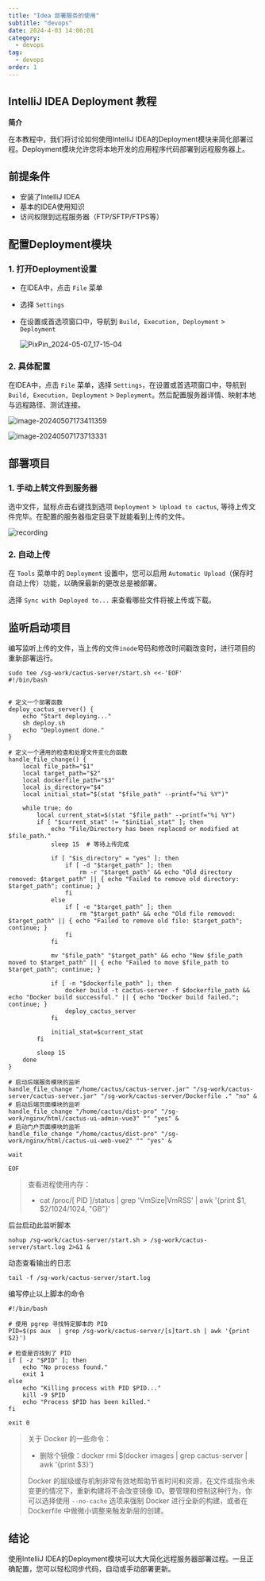 ```yaml
---
title: "Idea 部署服务的使用"
subtitle: "devops"
date: 2024-4-03 14:06:01
category:
  - devops
tag:
  - devops
order: 1
---
```


## IntelliJ IDEA Deployment 教程

**简介**

在本教程中，我们将讨论如何使用IntelliJ IDEA的Deployment模块来简化部署过程。Deployment模块允许您将本地开发的应用程序代码部署到远程服务器上。

## 前提条件

- 安装了IntelliJ IDEA
- 基本的IDEA使用知识
- 访问权限到远程服务器（FTP/SFTP/FTPS等）

## 配置Deployment模块

### 1. 打开Deployment设置

* 在IDEA中，点击 `File` 菜单

* 选择 `Settings`

* 在设置或首选项窗口中，导航到 `Build, Execution, Deployment` > `Deployment`

  ![PixPin_2024-05-07_17-15-04](https://lixuanfengs.github.io/blog-images/vp/web/PixPin_2024-05-07_17-15-04.gif)

### 2. 具体配置

在IDEA中，点击 `File` 菜单，选择 `Settings`，在设置或首选项窗口中，导航到 `Build, Execution, Deployment` > `Deployment`。然后配置服务器详情、映射本地与远程路径、测试连接。

![image-20240507173411359](https://lixuanfengs.github.io/blog-images/vp/web/image-20240507173411359.png)

![image-20240507173713331](https://lixuanfengs.github.io/blog-images/vp/web/image-20240507173713331.png)

## 部署项目

### 1. 手动上转文件到服务器

选中文件，鼠标点击右键找到选项 `Deployment` >` Upload to cactus`, 等待上传文件完毕。在配置的服务器指定目录下就能看到上传的文件。

![recording](https://lixuanfengs.github.io/blog-images/vp/web/recording.gif)

### 2. 自动上传

在 `Tools` 菜单中的 `Deployment` 设置中，您可以启用 `Automatic Upload`（保存时自动上传）功能，以确保最新的更改总是被部署。

选择 `Sync with Deployed to...` 来查看哪些文件将被上传或下载。

## 监听启动项目

编写监听上传的文件，当上传的文件`inode`号码和修改时间戳改变时，进行项目的重新部署运行。

```shell
sudo tee /sg-work/cactus-server/start.sh <<-'EOF'
#!/bin/bash


# 定义一个部署函数
deploy_cactus_server() {
    echo "Start deploying..."
    sh deploy.sh
    echo "Deployment done."
}

# 定义一个通用的检查和处理文件变化的函数
handle_file_change() {
    local file_path="$1"
    local target_path="$2"
    local dockerfile_path="$3"
    local is_directory="$4"
    local initial_stat="$(stat "$file_path" --printf="%i %Y")"

    while true; do
        local current_stat=$(stat "$file_path" --printf="%i %Y")
        if [ "$current_stat" != "$initial_stat" ]; then
            echo "File/Directory has been replaced or modified at $file_path."
            sleep 15  # 等待上传完成

            if [ "$is_directory" = "yes" ]; then
                if [ -d "$target_path" ]; then
                    rm -r "$target_path" && echo "Old directory removed: $target_path" || { echo "Failed to remove old directory: $target_path"; continue; }
                fi
            else
                if [ -e "$target_path" ]; then
                    rm "$target_path" && echo "Old file removed: $target_path" || { echo "Failed to remove old file: $target_path"; continue; }
                fi
            fi

            mv "$file_path" "$target_path" && echo "New $file_path moved to $target_path" || { echo "Failed to move $file_path to $target_path"; continue; }

            if [ -n "$dockerfile_path" ]; then
                docker build -t cactus-server -f $dockerfile_path && echo "Docker build successful." || { echo "Docker build failed."; continue; }
                deploy_cactus_server
            fi

            initial_stat=$current_stat
        fi

        sleep 15
    done
}

# 启动后端服务模块的监听
handle_file_change "/home/cactus/cactus-server.jar" "/sg-work/cactus-server/cactus-server.jar" "/sg-work/cactus-server/Dockerfile ." "no" &
# 启动后端页面模块的监听
handle_file_change "/home/cactus/dist-pro" "/sg-work/nginx/html/cactus-ui-admin-vue3" "" "yes" &
# 启动门户页面模块的监听
handle_file_change "/home/cactus/dist-pro" "/sg-work/nginx/html/cactus-ui-web-vue2" "" "yes" &

wait

EOF
```

> 查看进程使用内存：
>
> * cat /proc/[ PID ]/status | grep 'VmSize\|VmRSS' | awk '{print \$1, \$2/1024/1024, "GB"}'

后台启动此监听脚本

```shell
nohup /sg-work/cactus-server/start.sh > /sg-work/cactus-server/start.log 2>&1 &
```

动态查看输出的日志

```shell
tail -f /sg-work/cactus-server/start.log
```

编写停止以上脚本的命令

```shell
#!/bin/bash

# 使用 pgrep 寻找特定脚本的 PID
PID=$(ps aux  | grep /sg-work/cactus-server/[s]tart.sh | awk '{print $2}')

# 检查是否找到了 PID
if [ -z "$PID" ]; then
    echo "No process found."
    exit 1
else
    echo "Killing process with PID $PID..."
    kill -9 $PID
    echo "Process $PID has been killed."
fi

exit 0
```

> 关于 Docker 的一些命令：
>
> * 删除个镜像：docker rmi $(docker images | grep cactus-server | awk '{print $3}')
>
> Docker 的层级缓存机制非常有效地帮助节省时间和资源，在文件或指令未变更的情况下，重新构建将不会改变镜像 ID。要管理和控制这种行为，你可以选择使用 `--no-cache` 选项来强制 Docker 进行全新的构建，或者在 Dockerfile 中做微小调整来触发新层的创建。

## 结论

使用IntelliJ IDEA的Deployment模块可以大大简化远程服务器部署过程。一旦正确配置，您可以轻松同步代码，自动或手动部署更新。